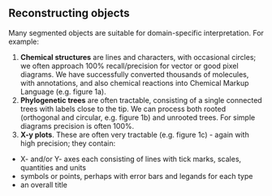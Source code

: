 ## **Reconstructing objects**
Many segmented objects are suitable for domain-specific interpretation. For example:

 1. **Chemical structures** are lines and characters, with occasional circles; we often approach 100% recall/precision for vector or good pixel diagrams. We have successfully converted thousands of molecules, with annotations, and also chemical reactions into Chemical Markup Language (e.g. figure 1a).
 2. **Phylogenetic trees** are often tractable, consisting of a single connected trees with labels close to the tip. We can process both rooted (orthogonal and circular, e.g. figure 1b) and unrooted trees. For simple diagrams precision is often 100%. 
 3. **X-y plots**. These are often very tractable (e.g. figure 1c) - again with high precision; they contain:
 
  *  X- and/or Y- axes each consisting of lines with tick marks, scales, quantities and units
  *  symbols or points, perhaps with error bars and legands for each type
  *  an overall title
